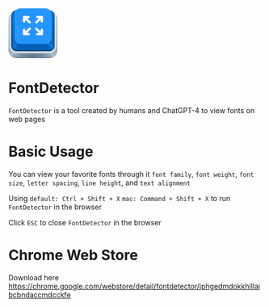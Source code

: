 
<img src="https://github.com/zanwei/FontDetector/blob/821cf3f4fa113457237f3bed1e62a5a97cc836aa/thumbnail.png" alt="" wdith="100" height="102">

# FontDetector

`FontDetector` is a tool created by humans and ChatGPT-4 to view fonts on web pages

# Basic Usage 

You can view your favorite fonts through it
`font family`, `font weight`, `font size`, `letter spacing`, `line height`, and `text alignment`

Using `default: Ctrl + Shift + X` `mac: Command + Shift + X` to run `FontDetector` in the browser
<br>  

Click `ESC` to close `FontDetector` in the browser

# Chrome Web Store

Download here https://chrome.google.com/webstore/detail/fontdetector/jphgedmdokkhlllaibcbndaccmdcckfe
